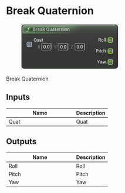 # Break Quaternion

<div align="left" data-full-width="false">

<figure><img src="../../../../api/Math/Rotation/Break_Quaternion.png" alt=""><figcaption></figcaption></figure>

</div>

Break Quaternion

## Inputs

<table><thead><tr><th width="170">Name</th><th>Description</th></tr></thead><tbody><tr><td>Quat</td><td>Quat</td></tr></tbody></table>

## Outputs

<table><thead><tr><th width="170">Name</th><th>Description</th></tr></thead><tbody><tr><td>Roll</td><td>Roll</td></tr><tr><td>Pitch</td><td>Pitch</td></tr><tr><td>Yaw</td><td>Yaw</td></tr></tbody></table>
